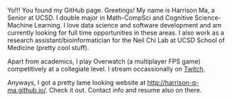 Yo!!! You found my GitHub page. Greetings! My name is Harrison Ma, a Senior at UCSD. I double major in Math-CompSci and Cognitive Science-Machine Learning. I love data science 
and software development and am currently looking for full time opportunities in these areas. I also work as a research assistant/bioinformatician for the Neil Chi Lab at UCSD
School of Medicine (pretty cool stuff). 

Apart from academics, I play Overwatch (a multiplayer FPS game) competitively at a collegiate level. I stream occassionally on [Twitch](twitch.tv/damocles_ow). 

Anyways, I got a pretty lame looking website at http://harrison-q-ma.github.io/. Check it out. Contact info and resume also on there. 
